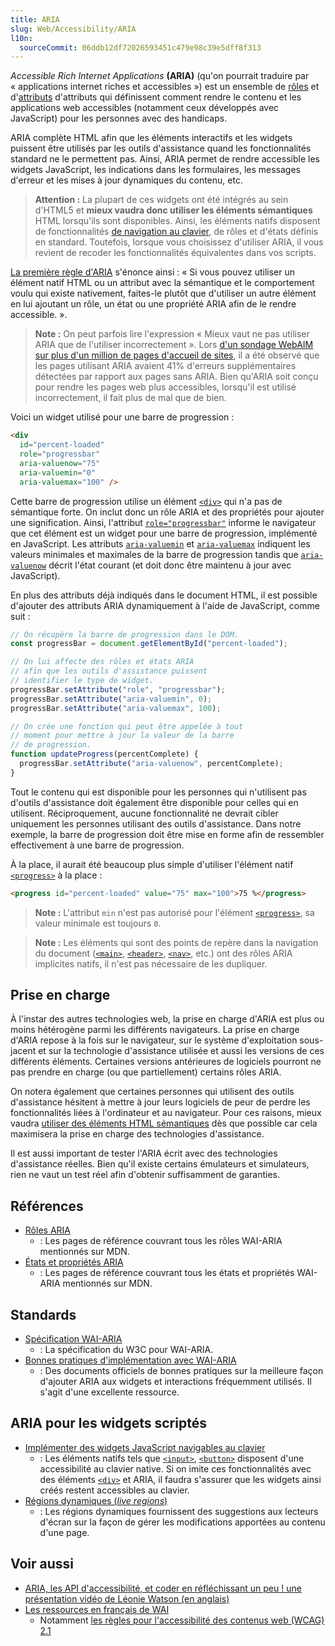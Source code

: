 ```yaml
---
title: ARIA
slug: Web/Accessibility/ARIA
l10n:
  sourceCommit: 06ddb12df72026593451c479e98c39e5dff8f313
---
```


<i lang="en">Accessible Rich Internet Applications</i> **(<abbr>ARIA</abbr>)** (qu'on pourrait traduire par «&nbsp;applications internet riches et accessibles&nbsp;») est un ensemble de [rôles](/fr/docs/Web/Accessibility/ARIA/Roles) et d'[attributs](/fr/docs/Web/Accessibility/ARIA/Attributes) d'attributs qui définissent comment rendre le contenu et les applications web accessibles (notamment ceux développés avec JavaScript) pour les personnes avec des handicaps.

ARIA complète HTML afin que les éléments interactifs et les widgets puissent être utilisés par les outils d'assistance quand les fonctionnalités standard ne le permettent pas. Ainsi, ARIA permet de rendre accessible les widgets JavaScript, les indications dans les formulaires, les messages d'erreur et les mises à jour dynamiques du contenu, etc.

> **Attention :** La plupart de ces widgets ont été intégrés au sein d'HTML5 et **mieux vaudra donc utiliser les éléments sémantiques** HTML lorsqu'ils sont disponibles. Ainsi, les éléments natifs disposent de fonctionnalités [de navigation au clavier](/fr/docs/Web/Accessibility/Keyboard-navigable_JavaScript_widgets), de rôles et d'états définis en standard. Toutefois, lorsque vous choisissez d'utiliser ARIA, il vous revient de recoder les fonctionnalités équivalentes dans vos scripts.

[La première règle d'ARIA](https://www.w3.org/TR/using-aria/#rule1) s'énonce ainsi&nbsp;: «&nbsp;Si vous pouvez utiliser un élément natif HTML ou un attribut avec la sémantique et le comportement voulu qui existe nativement, faites-le plutôt que d'utiliser un autre élément en lui ajoutant un rôle, un état ou une propriété ARIA afin de le rendre accessible.&nbsp;».

> **Note :** On peut parfois lire l'expression «&nbsp;Mieux vaut ne pas utiliser ARIA que de l'utiliser incorrectement&nbsp;». Lors [d'un sondage WebAIM sur plus d'un million de pages d'accueil de sites](https://webaim.org/projects/million/#aria), il a été observé que les pages utilisant ARIA avaient 41% d'erreurs supplémentaires détectées par rapport aux pages sans ARIA. Bien qu'ARIA soit conçu pour rendre les pages web plus accessibles, lorsqu'il est utilisé incorrectement, il fait plus de mal que de bien.

Voici un widget utilisé pour une barre de progression&nbsp;:

```html
<div
  id="percent-loaded"
  role="progressbar"
  aria-valuenow="75"
  aria-valuemin="0"
  aria-valuemax="100" />
```

Cette barre de progression utilise un élément [`<div>`](/fr/docs/Web/HTML/Element/div) qui n'a pas de sémantique forte. On inclut donc un rôle ARIA et des propriétés pour ajouter une signification. Ainsi, l'attribut [`role="progressbar"`](/fr/docs/Web/Accessibility/ARIA/Roles/progressbar_role) informe le navigateur que cet élément est un widget pour une barre de progression, implémenté en JavaScript. Les attributs [`aria-valuemin`](/fr/docs/Web/Accessibility/ARIA/Attributes/aria-valuemin) et [`aria-valuemax`](/fr/docs/Web/Accessibility/ARIA/Attributes/aria-valuemax) indiquent les valeurs minimales et maximales de la barre de progression tandis que [`aria-valuenow`](/fr/docs/Web/Accessibility/ARIA/Attributes/aria-valuenow) décrit l'état courant (et doit donc être maintenu à jour avec JavaScript).

En plus des attributs déjà indiqués dans le document HTML, il est possible d'ajouter des attributs ARIA dynamiquement à l'aide de JavaScript, comme suit&nbsp;:

```js
// On récupère la barre de progression dans le DOM.
const progressBar = document.getElementById("percent-loaded");

// On lui affecte des rôles et états ARIA
// afin que les outils d'assistance puissent
// identifier le type de widget.
progressBar.setAttribute("role", "progressbar");
progressBar.setAttribute("aria-valuemin", 0);
progressBar.setAttribute("aria-valuemax", 100);

// On crée une fonction qui peut être appelée à tout
// moment pour mettre à jour la valeur de la barre
// de progression.
function updateProgress(percentComplete) {
  progressBar.setAttribute("aria-valuenow", percentComplete);
}
```

Tout le contenu qui est disponible pour les personnes qui n'utilisent pas d'outils d'assistance doit également être disponible pour celles qui en utilisent. Réciproquement, aucune fonctionnalité ne devrait cibler uniquement les personnes utilisant des outils d'assistance. Dans notre exemple, la barre de progression doit être mise en forme afin de ressembler effectivement à une barre de progression.

À la place, il aurait été beaucoup plus simple d'utiliser l'élément natif [`<progress>`](/fr/docs/Web/HTML/Element/Progress) à la place&nbsp;:

```HTML
<progress id="percent-loaded" value="75" max="100">75 %</progress>
```

> **Note :** L'attribut `min` n'est pas autorisé pour l'élément [`<progress>`](/fr/docs/Web/HTML/Element/Progress), sa valeur minimale est toujours `0`.

> **Note :** Les éléments qui sont des points de repère dans la navigation du document ([`<main>`](/fr/docs/Web/HTML/Element/main), [`<header>`](/fr/docs/Web/HTML/Element/header), [`<nav>`](/fr/docs/Web/HTML/Element/nav), etc.) ont des rôles ARIA implicites natifs, il n'est pas nécessaire de les dupliquer.

## Prise en charge

À l'instar des autres technologies web, la prise en charge d'ARIA est plus ou moins hétérogène parmi les différents navigateurs. La prise en charge d'ARIA repose à la fois sur le navigateur, sur le système d'exploitation sous-jacent et sur la technologie d'assistance utilisée et aussi les versions de ces différents éléments. Certaines versions antérieures de logiciels pourront ne pas prendre en charge (ou que partiellement) certains rôles ARIA.

On notera également que certaines personnes qui utilisent des outils d'assistance hésitent à mettre à jour leurs logiciels de peur de perdre les fonctionnalités liées à l'ordinateur et au navigateur. Pour ces raisons, mieux vaudra [utiliser des éléments HTML sémantiques](/fr/docs/Learn/Accessibility/HTML) dès que possible car cela maximisera la prise en charge des technologies d'assistance.

Il est aussi important de tester l'ARIA écrit avec des technologies d'assistance réelles. Bien qu'il existe certains émulateurs et simulateurs, rien ne vaut un test réel afin d'obtenir suffisamment de garanties.

## Références

- [Rôles ARIA](/fr/docs/Web/Accessibility/ARIA/Roles)
  - : Les pages de référence couvrant tous les rôles WAI-ARIA mentionnés sur MDN.
- [États et propriétés ARIA](/fr/docs/Web/Accessibility/ARIA/Attributes)
  - : Les pages de référence couvrant tous les états et propriétés WAI-ARIA mentionnés sur MDN.

## Standards

- [Spécification WAI-ARIA](https://w3c.github.io/aria/)
  - : La spécification du W3C pour WAI-ARIA.
- [Bonnes pratiques d'implémentation avec WAI-ARIA](https://www.w3.org/TR/wai-aria-practices-1.2/)
  - : Des documents officiels de bonnes pratiques sur la meilleure façon d'ajouter ARIA aux widgets et interactions fréquemment utilisés. Il s'agit d'une excellente ressource.

## ARIA pour les widgets scriptés

- [Implémenter des widgets JavaScript navigables au clavier](/fr/docs/Web/Accessibility/Keyboard-navigable_JavaScript_widgets)
  - : Les éléments natifs tels que [`<input>`](/fr/docs/Web/HTML/Element/input), [`<button>`](/fr/docs/Web/HTML/Element/Button) disposent d'une accessibilité au clavier native. Si on imite ces fonctionnalités avec des éléments [`<div>`](/fr/docs/Web/HTML/Element/div) et ARIA, il faudra s'assurer que les widgets ainsi créés restent accessibles au clavier.
- [Régions dynamiques (<i lang="en">live regions</i>)](/fr/docs/Web/Accessibility/ARIA/ARIA_Live_Regions)
  - : Les régions dynamiques fournissent des suggestions aux lecteurs d'écran sur la façon de gérer les modifications apportées au contenu d'une page.

## Voir aussi

- [ARIA, les API d'accessibilité, et coder en réfléchissant un peu&nbsp;! une présentation vidéo de Léonie Watson (en anglais)](https://www.youtube.com/watch?v=qdB8SRhqvFc)
- [Les ressources en français de WAI](https://www.w3.org/WAI/translations/#franais-french)
  - Notamment [les règles pour l'accessibilité des contenus web (WCAG) 2.1](https://www.w3.org/Translations/WCAG21-fr/)
